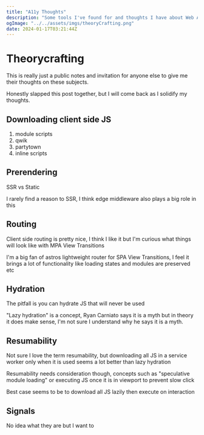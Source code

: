 ```yaml
---
title: "A11y Thoughts"
description: "Some tools I've found for and thoughts I have about Web Accessibility"
ogImage: "../../assets/imgs/theoryCrafting.png"
date: 2024-01-17T03:21:44Z
---
```


# Theorycrafting

This is really just a public notes and invitation for anyone else to give me their thoughts on these subjects.

Honestly slapped this post together, but I will come back as I solidify my thoughts.

## Downloading client side JS

1. module scripts
2. qwik
3. partytown
4. inline scripts

## Prerendering

SSR vs Static

I rarely find a reason to SSR, I think edge middleware also plays a big role in this

## Routing 

Client side routing is pretty nice, I think I like it but I'm curious what things will look like with MPA View Transitions

I'm a big fan of astros lightweight router for SPA View Transitions, I feel it brings a lot of functionality like loading states and modules are preserved etc

## Hydration

The pitfall is you can hydrate JS that will never be used

"Lazy hydration" is a concept, Ryan Carniato says it is a myth but in theory it does make sense, I'm not sure I understand why he says it is a myth. 

## Resumability

Not sure I love the term resumability, but downloading all JS in a service worker only when it is used seems a lot better than lazy hydration 

Resumability needs consideration though, concepts such as "speculative module loading" or executing JS once it is in viewport to prevent slow click

Best case seems to be to download all JS lazily then execute on interaction

## Signals

No idea what they are but I want to